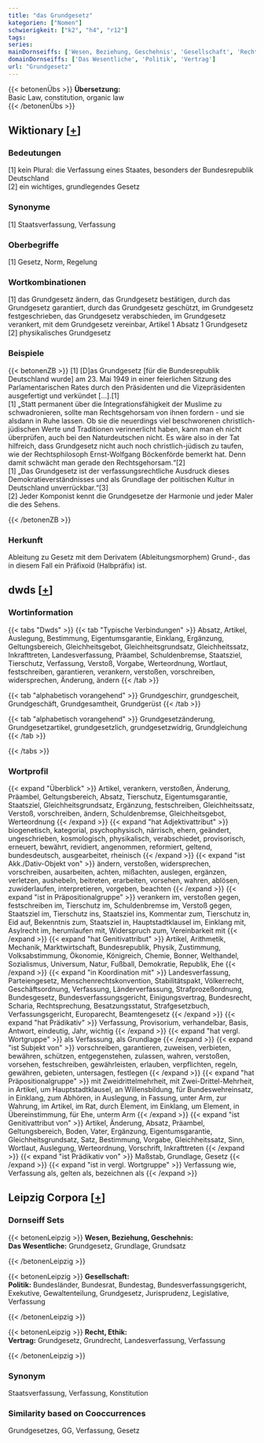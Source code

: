 ```yaml
---
title: "das Grundgesetz"
kategorien: ["Nomen"]
schwierigkeit: ["k2", "h4", "r12"]
tags:
series:
mainDornseiffs: ['Wesen, Beziehung, Geschehnis', 'Gesellschaft', 'Recht, Ethik']
domainDornseiffs: ['Das Wesentliche', 'Politik', 'Vertrag']
url: "Grundgesetz"
---
```


{{< betonenÜbs >}}
**Übersetzung:**  
Basic Law, constitution, organic law  
{{< /betonenÜbs >}}

## Wiktionary [[+](https://de.wiktionary.org/wiki/Grundgesetz)]

### Bedeutungen
[1] kein Plural: die Verfassung eines Staates, besonders der Bundesrepublik Deutschland  
[2] ein wichtiges, grundlegendes Gesetz  

### Synonyme
[1] Staatsverfassung, Verfassung  

### Oberbegriffe
[1] Gesetz, Norm, Regelung  

### Wortkombinationen
[1] das Grundgesetz ändern, das Grundgesetz bestätigen, durch das Grundgesetz garantiert, durch das Grundgesetz geschützt, im Grundgesetz festgeschrieben, das Grundgesetz verabschieden, im Grundgesetz verankert, mit dem Grundgesetz vereinbar, Artikel 1 Absatz 1 Grundgesetz  
[2] physikalisches Grundgesetz  

### Beispiele
{{< betonenZB >}}
[1] [D]as Grundgesetz [für die Bundesrepublik Deutschland wurde] am 23. Mai 1949 in einer feierlichen Sitzung des Parlamentarischen Rates durch den Präsidenten und die Vizepräsidenten ausgefertigt und verkündet […].[1]  
[1] „Statt permanent über die Integrationsfähigkeit der Muslime zu schwadronieren, sollte man Rechtsgehorsam von ihnen fordern - und sie alsdann in Ruhe lassen. Ob sie die neuerdings viel beschworenen christlich-jüdischen Werte und Traditionen verinnerlicht haben, kann man eh nicht überprüfen, auch bei den Naturdeutschen nicht. Es wäre also in der Tat hilfreich, dass Grundgesetz nicht auch noch christlich-jüdisch zu taufen, wie der Rechtsphilosoph Ernst-Wolfgang Böckenförde bemerkt hat. Denn damit schwächt man gerade den Rechtsgehorsam.“[2]  
[1] „Das Grundgesetz ist der verfassungsrechtliche Ausdruck dieses Demokratieverständnisses und als Grundlage der politischen Kultur in Deutschland unverrückbar.“[3]  
[2] Jeder Komponist kennt die Grundgesetze der Harmonie und jeder Maler die des Sehens.  

{{< /betonenZB >}}
### Herkunft
Ableitung zu Gesetz mit dem Derivatem (Ableitungsmorphem) Grund-, das in diesem Fall ein Präfixoid (Halbpräfix) ist.  



## dwds [[+](https://www.dwds.de/wb/Grundgesetz)]

### Wortinformation
{{< tabs "Dwds" >}}
{{< tab "Typische Verbindungen" >}}
Absatz, Artikel, Auslegung, Bestimmung, Eigentumsgarantie, Einklang, Ergänzung, Geltungsbereich, Gleichheitsgebot, Gleichheitsgrundsatz, Gleichheitssatz, Inkrafttreten, Landesverfassung, Präambel, Schuldenbremse, Staatsziel, Tierschutz, Verfassung, Verstoß, Vorgabe, Werteordnung, Wortlaut, festschreiben, garantieren, verankern, verstoßen, vorschreiben, widersprechen, Änderung, ändern
{{< /tab >}}

{{< tab "alphabetisch vorangehend" >}}
Grundgeschirr, grundgescheit, Grundgeschäft, Grundgesamtheit, Grundgerüst
{{< /tab >}}

{{< tab "alphabetisch vorangehend" >}}
Grundgesetzänderung, Grundgesetzartikel, grundgesetzlich, grundgesetzwidrig, Grundgleichung
{{< /tab >}}

{{< /tabs >}}

### Wortprofil
{{< expand "Überblick" >}} Artikel, verankern, verstoßen, Änderung, Präambel, Geltungsbereich, Absatz, Tierschutz, Eigentumsgarantie, Staatsziel, Gleichheitsgrundsatz, Ergänzung, festschreiben, Gleichheitssatz, Verstoß, vorschreiben, ändern, Schuldenbremse, Gleichheitsgebot, Werteordnung {{< /expand >}}
{{< expand "hat Adjektivattribut" >}} biogenetisch, kategorial, psychophysisch, närrisch, ehern, geändert, ungeschrieben, kosmologisch, physikalisch, verabschiedet, provisorisch, erneuert, bewährt, revidiert, angenommen, reformiert, geltend, bundesdeutsch, ausgearbeitet, rheinisch {{< /expand >}}
{{< expand "ist Akk./Dativ-Objekt von" >}} ändern, verstoßen, widersprechen, vorschreiben, ausarbeiten, achten, mißachten, auslegen, ergänzen, verletzen, aushebeln, beitreten, erarbeiten, vorsehen, wahren, ablösen, zuwiderlaufen, interpretieren, vorgeben, beachten {{< /expand >}}
{{< expand "ist in Präpositionalgruppe" >}} verankern im, verstoßen gegen, festschreiben im, Tierschutz im, Schuldenbremse im, Verstoß gegen, Staatsziel im, Tierschutz ins, Staatsziel ins, Kommentar zum, Tierschutz in, Eid auf, Bekenntnis zum, Staatsziel in, Hauptstadtklausel im, Einklang mit, Asylrecht im, herumlaufen mit, Widerspruch zum, Vereinbarkeit mit {{< /expand >}}
{{< expand "hat Genitivattribut" >}} Artikel, Arithmetik, Mechanik, Marktwirtschaft, Bundesrepublik, Physik, Zustimmung, Volksabstimmung, Ökonomie, Königreich, Chemie, Bonner, Welthandel, Sozialismus, Universum, Natur, Fußball, Demokratie, Republik, Ehe {{< /expand >}}
{{< expand "in Koordination mit" >}} Landesverfassung, Parteiengesetz, Menschenrechtskonvention, Stabilitätspakt, Völkerrecht, Geschäftsordnung, Verfassung, Länderverfassung, Strafprozeßordnung, Bundesgesetz, Bundesverfassungsgericht, Einigungsvertrag, Bundesrecht, Scharia, Rechtsprechung, Besatzungsstatut, Strafgesetzbuch, Verfassungsgericht, Europarecht, Beamtengesetz {{< /expand >}}
{{< expand "hat Prädikativ" >}} Verfassung, Provisorium, verhandelbar, Basis, Antwort, eindeutig, Jahr, wichtig {{< /expand >}}
{{< expand "hat vergl. Wortgruppe" >}} als Verfassung, als Grundlage {{< /expand >}}
{{< expand "ist Subjekt von" >}} vorschreiben, garantieren, zuweisen, verbieten, bewähren, schützen, entgegenstehen, zulassen, wahren, verstoßen, vorsehen, festschreiben, gewährleisten, erlauben, verpflichten, regeln, gewähren, gebieten, untersagen, festlegen {{< /expand >}}
{{< expand "hat Präpositionalgruppe" >}} mit Zweidrittelmehrheit, mit Zwei-Drittel-Mehrheit, in Artikel, um Hauptstadtklausel, an Willensbildung, für Bundeswehreinsatz, in Einklang, zum Abhören, in Auslegung, in Fassung, unter Arm, zur Wahrung, im Artikel, im Rat, durch Element, im Einklang, um Element, in Übereinstimmung, für Ehe, unterm Arm {{< /expand >}}
{{< expand "ist Genitivattribut von" >}} Artikel, Änderung, Absatz, Präambel, Geltungsbereich, Boden, Vater, Ergänzung, Eigentumsgarantie, Gleichheitsgrundsatz, Satz, Bestimmung, Vorgabe, Gleichheitssatz, Sinn, Wortlaut, Auslegung, Werteordnung, Vorschrift, Inkrafttreten {{< /expand >}}
{{< expand "ist Prädikativ von" >}} Maßstab, Grundlage, Gesetz {{< /expand >}}
{{< expand "ist in vergl. Wortgruppe" >}} Verfassung wie, Verfassung als, gelten als, bezeichnen als {{< /expand >}}

## Leipzig Corpora [[+](https://corpora.uni-leipzig.de/en/res?word=Grundgesetz&corpusId=deu_newscrawl-public_2018)]

### Dornseiff Sets
{{< betonenLeipzig >}}
**Wesen, Beziehung, Geschehnis:**  
**Das Wesentliche:** Grundgesetz, Grundlage, Grundsatz  

{{< /betonenLeipzig >}}


{{< betonenLeipzig >}}
**Gesellschaft:**  
**Politik:** Bundesländer, Bundesrat, Bundestag, Bundesverfassungsgericht, Exekutive, Gewaltenteilung, Grundgesetz, Jurisprudenz, Legislative, Verfassung  

{{< /betonenLeipzig >}}


{{< betonenLeipzig >}}
**Recht, Ethik:**  
**Vertrag:** Grundgesetz, Grundrecht, Landesverfassung, Verfassung  

{{< /betonenLeipzig >}}

### Synonym
Staatsverfassung, Verfassung, Konstitution


### Similarity based on Cooccurrences
Grundgesetzes, GG, Verfassung, Gesetz

